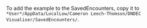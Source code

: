 To add the example to the SavedEncounters, copy it to `*User*/AppData/LocalLow/Cameron Leech-Thomson/DNDEC Visualiser/SavedEncounters/`.